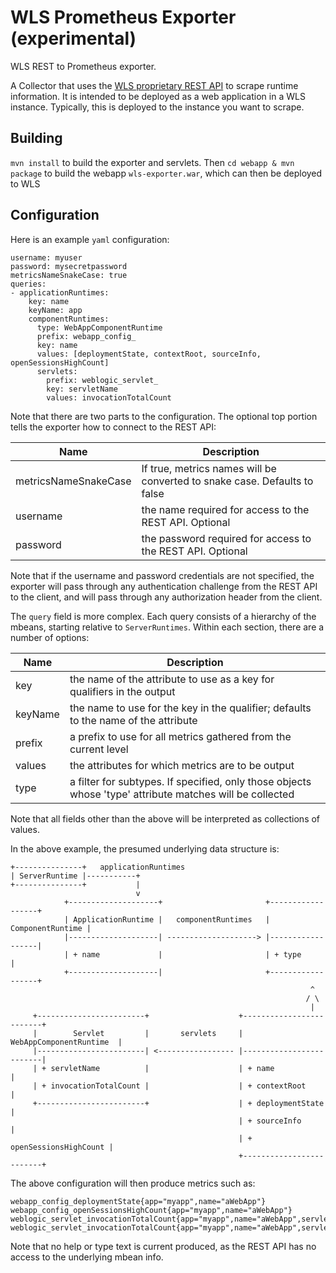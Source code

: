 WLS Prometheus Exporter (experimental)
=====

WLS REST to Prometheus exporter.

A Collector that uses the [WLS proprietary REST API](https://docs.oracle.com/middleware/1221/wls/WLRUR/overview.htm#WLRUR111) to scrape runtime information. It is intended to be deployed as a
web application in a WLS instance. Typically, this is deployed to the instance you want to scrape.

## Building

`mvn install` to build the exporter and servlets. Then
`cd webapp & mvn package` to build the webapp `wls-exporter.war`, which can then be deployed to WLS

## Configuration
Here is an example `yaml` configuration:
```
username: myuser
password: mysecretpassword
metricsNameSnakeCase: true
queries:
- applicationRuntimes:
    key: name
    keyName: app
    componentRuntimes:
      type: WebAppComponentRuntime
      prefix: webapp_config_
      key: name
      values: [deploymentState, contextRoot, sourceInfo, openSessionsHighCount]
      servlets:
        prefix: weblogic_servlet_
        key: servletName
        values: invocationTotalCount
```
Note that there are two parts to the configuration. The optional top portion tells the exporter how to connect to the REST API:

| Name | Description |
| --- | --- |
| metricsNameSnakeCase | If true, metrics names will be converted to snake case. Defaults to false |
| username | the name required for access to the REST API. Optional |
| password | the password required for access to the REST API. Optional |

Note that if the username and password credentials are not specified, the exporter will pass through any authentication
challenge from the REST API to the client, and will pass through any authorization header from the client.

The `query` field is more complex. Each query consists of a hierarchy of the mbeans, starting relative to `ServerRuntimes`.
Within each section, there are a number of options:

| Name | Description |
| --- | --- |
| key | the name of the attribute to use as a key for qualifiers in the output |
| keyName | the name to use for the key in the qualifier; defaults to the name of the attribute |
| prefix | a prefix to use for all metrics gathered from the current level |
| values | the attributes for which metrics are to be output |
| type | a filter for subtypes. If specified, only those objects whose 'type' attribute matches will be collected |

Note that all fields other than the above will be interpreted as collections of values.

In the above example, the presumed underlying data structure is:
```
+---------------+   applicationRuntimes     
| ServerRuntime |-----------+                 
+---------------+           |
                            v
            +--------------------+                       +------------------+
            | ApplicationRuntime |   componentRuntimes   | ComponentRuntime |
            |--------------------| --------------------> |------------------|
            | + name             |                       | + type           |
            +--------------------|                       +------------------+
                                                                   ^
                                                                  / \
                                                                   |
     +------------------------+                    +-------------------------+
     |        Servlet         |       servlets     | WebAppComponentRuntime  |
     |------------------------| <----------------- |-------------------------|
     | + servletName          |                    | + name                  |
     | + invocationTotalCount |                    | + contextRoot           |
     +------------------------+                    | + deploymentState       |
                                                   | + sourceInfo            |
                                                   | + openSessionsHighCount |
                                                   +-------------------------+
```                                                             
 The above configuration will then produce metrics such as:
```
webapp_config_deploymentState{app="myapp",name="aWebApp"}                                                             
webapp_config_openSessionsHighCount{app="myapp",name="aWebApp"}
weblogic_servlet_invocationTotalCount{app="myapp",name="aWebApp",servletName="servlet1"}                                                             
weblogic_servlet_invocationTotalCount{app="myapp",name="aWebApp",servletName="simpleServlet"}                                                             
```                                                             
Note that no help or type text is current produced, as the REST API has no access to the underlying mbean info.
